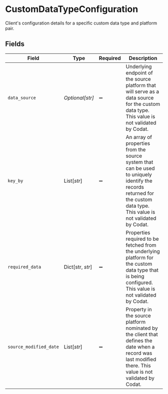 # CustomDataTypeConfiguration

Client's configuration details for a specific custom data type and platform pair.


## Fields

| Field                                                                                                                                                                    | Type                                                                                                                                                                     | Required                                                                                                                                                                 | Description                                                                                                                                                              |
| ------------------------------------------------------------------------------------------------------------------------------------------------------------------------ | ------------------------------------------------------------------------------------------------------------------------------------------------------------------------ | ------------------------------------------------------------------------------------------------------------------------------------------------------------------------ | ------------------------------------------------------------------------------------------------------------------------------------------------------------------------ |
| `data_source`                                                                                                                                                            | *Optional[str]*                                                                                                                                                          | :heavy_minus_sign:                                                                                                                                                       | Underlying endpoint of the source platform that will serve as a data source for the custom data type. This value is not validated by Codat.                              |
| `key_by`                                                                                                                                                                 | List[*str*]                                                                                                                                                              | :heavy_minus_sign:                                                                                                                                                       | An array of properties from the source system that can be used to uniquely identify the records returned for the custom data type. This value is not validated by Codat. |
| `required_data`                                                                                                                                                          | Dict[str, *str*]                                                                                                                                                         | :heavy_minus_sign:                                                                                                                                                       | Properties required to be fetched from the underlying platform for the custom data type that is being configured. This value is not validated by Codat.                  |
| `source_modified_date`                                                                                                                                                   | List[*str*]                                                                                                                                                              | :heavy_minus_sign:                                                                                                                                                       | Property in the source platform nominated by the client that defines the date when a record was last modified there. This value is not validated by Codat.               |
